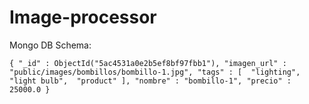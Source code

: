 # Image-processor

Mongo DB Schema:

`
﻿{
    "_id" : ObjectId("5ac4531a0e2b5ef8bf97fbb1"),
    "imagen_url" : "public/images/bombillos/bombillo-1.jpg",
    "tags" : [ 
        "lighting", 
        "light bulb", 
        "product"
    ],
    "nombre" : "bombillo-1",
    "precio" : 25000.0
}
`